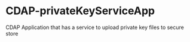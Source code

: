 # CDAP-privateKeyServiceApp
CDAP Application that has a service to upload private key files to secure store

